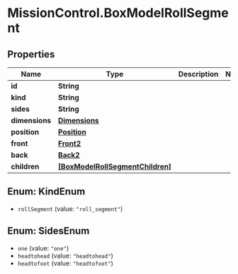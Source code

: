 # MissionControl.BoxModelRollSegment

## Properties
Name | Type | Description | Notes
------------ | ------------- | ------------- | -------------
**id** | **String** |  | 
**kind** | **String** |  | 
**sides** | **String** |  | 
**dimensions** | [**Dimensions**](Dimensions.md) |  | 
**position** | [**Position**](Position.md) |  | 
**front** | [**Front2**](Front2.md) |  | 
**back** | [**Back2**](Back2.md) |  | 
**children** | [**[BoxModelRollSegmentChildren]**](BoxModelRollSegmentChildren.md) |  | 

<a name="KindEnum"></a>
## Enum: KindEnum

* `rollSegment` (value: `"roll_segment"`)


<a name="SidesEnum"></a>
## Enum: SidesEnum

* `one` (value: `"one"`)
* `headtohead` (value: `"headtohead"`)
* `headtofoot` (value: `"headtofoot"`)

